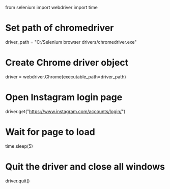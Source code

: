 from selenium import webdriver
import time

# Set path of chromedriver
driver_path = "C:/Selenium browser drivers/chromedriver.exe"

# Create Chrome driver object
driver = webdriver.Chrome(executable_path=driver_path)


# Open Instagram login page
driver.get("https://www.instagram.com/accounts/login/")

# Wait for page to load
time.sleep(5)

# Quit the driver and close all windows
driver.quit()

